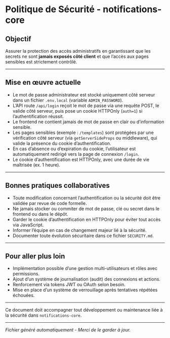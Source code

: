 # Politique de Sécurité - notifications-core

## Objectif

Assurer la protection des accès administratifs en garantissant que les secrets ne sont **jamais exposés côté client** et que l’accès aux pages sensibles est strictement contrôlé.

---

## Mise en œuvre actuelle

- Le mot de passe administrateur est stocké uniquement côté serveur dans un fichier `.env.local` (variable `ADMIN_PASSWORD`).
- L’API route `/api/login` reçoit le mot de passe via une requête POST, le valide côté serveur, puis pose un cookie HTTPOnly (`auth=1`) si l’authentification réussit.
- Le frontend ne contient jamais de mot de passe en clair ou d’information sensible.
- Les pages sensibles (exemple : `/templates`) sont protégées par une vérification côté serveur (via `getServerSideProps` ou middleware), qui valide la présence du cookie d’authentification.
- En cas d’absence ou d’expiration du cookie, l’utilisateur est automatiquement redirigé vers la page de connexion `/login`.
- Le cookie d’authentification est HTTPOnly, avec une durée de vie maîtrisée (ex. 1 heure).

---

## Bonnes pratiques collaboratives

- Toute modification concernant l’authentification ou la sécurité doit être validée par revue de code formelle.
- Ne jamais stocker ou commiter de mot de passe, clé ou secret dans le frontend ou dans le dépôt.
- Garder le cookie d’authentification en HTTPOnly pour éviter tout accès via JavaScript.
- Informer l’équipe en cas de changement majeur lié à la sécurité.
- Documenter toute évolution sécuritaire dans ce fichier `SECURITY.md`.

---

## Pour aller plus loin

- Implémentation possible d’une gestion multi-utilisateurs et rôles avec permissions.
- Ajout d’un système de journalisation (audit) des connexions et actions.
- Renforcement via tokens JWT ou OAuth selon besoin.
- Mise en place d’un système de verrouillage après tentatives répétées échouées.

---

Ce document doit accompagner tout développement ou maintenance liée à la sécurité dans `notifications-core`.

---

*Fichier généré automatiquement - Merci de le garder à jour.*
